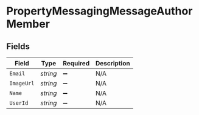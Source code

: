 # PropertyMessagingMessageAuthorMember


## Fields

| Field              | Type               | Required           | Description        |
| ------------------ | ------------------ | ------------------ | ------------------ |
| `Email`            | *string*           | :heavy_minus_sign: | N/A                |
| `ImageUrl`         | *string*           | :heavy_minus_sign: | N/A                |
| `Name`             | *string*           | :heavy_minus_sign: | N/A                |
| `UserId`           | *string*           | :heavy_minus_sign: | N/A                |